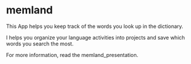 # memland

This App helps you keep track of the words you look up in the dictionary.

I helps you organize your language activities into projects and save which words you search the most.

For more information, read the memland_presentation.
